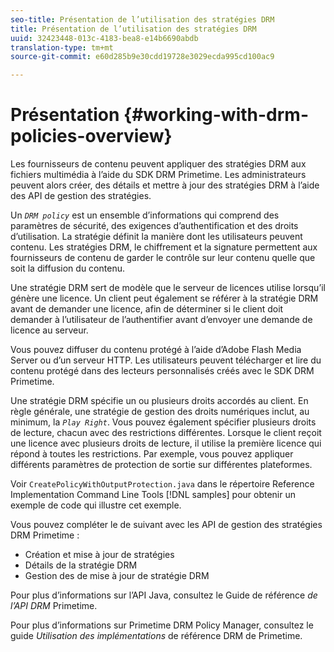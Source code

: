 ```yaml
---
seo-title: Présentation de l’utilisation des stratégies DRM
title: Présentation de l’utilisation des stratégies DRM
uuid: 32423448-013c-4183-bea8-e14b6690abdb
translation-type: tm+mt
source-git-commit: e60d285b9e30cdd19728e3029ecda995cd100ac9

---
```



# Présentation {#working-with-drm-policies-overview}

Les fournisseurs de contenu peuvent appliquer des stratégies DRM aux fichiers multimédia à l’aide du SDK DRM Primetime. Les administrateurs peuvent alors créer,  des détails et mettre à jour des stratégies DRM à l’aide des API de gestion des stratégies.

Un *`DRM policy`* est un ensemble d’informations qui comprend des paramètres de sécurité, des exigences d’authentification et des droits d’utilisation. La stratégie définit la manière dont les utilisateurs peuvent  contenu. Les stratégies DRM, le chiffrement et la signature permettent aux fournisseurs de contenu de garder le contrôle sur leur contenu quelle que soit la diffusion du contenu.

Une stratégie DRM sert de modèle que le serveur de licences utilise lorsqu’il génère une licence. Un client peut également se référer à la stratégie DRM avant de demander une licence, afin de déterminer si le client doit demander à l’utilisateur de l’authentifier avant d’envoyer une demande de licence au serveur.

Vous pouvez diffuser du contenu protégé à l’aide d’Adobe Flash Media Server ou d’un serveur HTTP. Les utilisateurs peuvent télécharger et lire du contenu protégé dans des lecteurs personnalisés créés avec le SDK DRM Primetime.

Une stratégie DRM spécifie un ou plusieurs droits accordés au client. En règle générale, une stratégie de gestion des droits numériques inclut, au minimum, la *`Play Right`*. Vous pouvez également spécifier plusieurs droits de lecture, chacun avec des restrictions différentes. Lorsque le client reçoit une licence avec plusieurs droits de lecture, il utilise la première licence qui répond à toutes les restrictions. Par exemple, vous pouvez appliquer différents paramètres de protection de sortie sur différentes plateformes.

Voir `CreatePolicyWithOutputProtection.java` dans le répertoire Reference Implementation Command Line Tools [!DNL samples] pour obtenir un exemple de code qui illustre cet exemple.

Vous pouvez compléter le  de suivant avec les API de gestion des stratégies DRM Primetime :

* Création et mise à jour de stratégies
* Détails de la stratégie DRM 
* Gestion des de mise à jour de stratégie DRM

Pour plus d’informations sur l’API Java, consultez le Guide de référence *de l’API DRM* Primetime.

Pour plus d’informations sur Primetime DRM Policy Manager, consultez le guide *Utilisation des implémentations* de référence DRM de Primetime.
